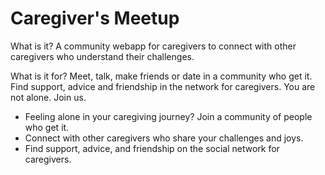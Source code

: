 # Caregiver's Meetup

What is it?
A community webapp for caregivers to connect with other caregivers who understand their challenges.

What is it for?
Meet, talk, make friends or date in a community who get it. Find support, advice and friendship in the network for caregivers. You are not alone. Join us.


 - Feeling alone in your caregiving journey? Join a community of people who get it.
- Connect with other caregivers who share your challenges and joys.
- Find support, advice, and friendship on the social network for caregivers.